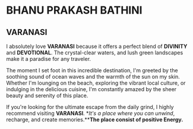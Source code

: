 # BHANU PRAKASH BATHINI

## VARANASI

I absolutely love **VARANASI** because it offers a perfect blend of **DIVINITY** and **DEVOTIONAL**. The  crystal-clear waters, and lush green landscapes make it a paradise for any traveler. 

The moment I set foot in this incredible destination, I'm greeted by the soothing sound of ocean waves and the warmth of the sun on my skin. Whether I'm lounging on the beach, exploring the vibrant local culture, or indulging in the delicious cuisine, I'm constantly amazed by the sheer beauty and serenity of this place.

If you're looking for the ultimate escape from the daily grind, I highly recommend visiting **VARANASI**. **It's a place where you can unwind*, recharge, and create memories.****The place consist of positive Energy.**